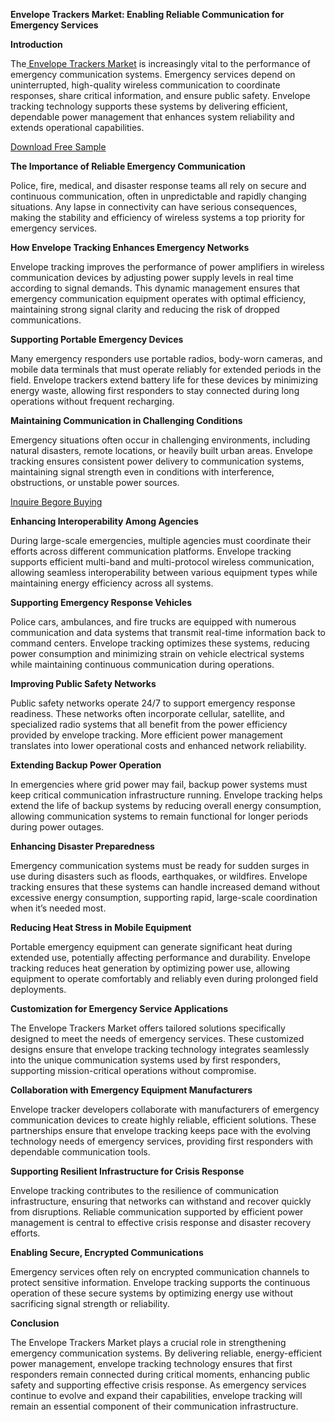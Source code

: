 **Envelope Trackers Market: Enabling Reliable Communication for Emergency Services**

**Introduction**

The[ Envelope Trackers Market](https://www.nextmsc.com/report/envelope-trackers-market-se3239) is increasingly vital to the performance of emergency communication systems. Emergency services depend on uninterrupted, high-quality wireless communication to coordinate responses, share critical information, and ensure public safety. Envelope tracking technology supports these systems by delivering efficient, dependable power management that enhances system reliability and extends operational capabilities.

[Download Free Sample](https://www.nextmsc.com/envelope-trackers-market-se3239/request-sample)

**The Importance of Reliable Emergency Communication**

Police, fire, medical, and disaster response teams all rely on secure and continuous communication, often in unpredictable and rapidly changing situations. Any lapse in connectivity can have serious consequences, making the stability and efficiency of wireless systems a top priority for emergency services.

**How Envelope Tracking Enhances Emergency Networks**

Envelope tracking improves the performance of power amplifiers in wireless communication devices by adjusting power supply levels in real time according to signal demands. This dynamic management ensures that emergency communication equipment operates with optimal efficiency, maintaining strong signal clarity and reducing the risk of dropped communications.

**Supporting Portable Emergency Devices**

Many emergency responders use portable radios, body-worn cameras, and mobile data terminals that must operate reliably for extended periods in the field. Envelope trackers extend battery life for these devices by minimizing energy waste, allowing first responders to stay connected during long operations without frequent recharging.

**Maintaining Communication in Challenging Conditions**

Emergency situations often occur in challenging environments, including natural disasters, remote locations, or heavily built urban areas. Envelope tracking ensures consistent power delivery to communication systems, maintaining signal strength even in conditions with interference, obstructions, or unstable power sources.

[Inquire Begore Buying](https://www.nextmsc.com/envelope-trackers-market-se3239/inquire-before-buying)

**Enhancing Interoperability Among Agencies**

During large-scale emergencies, multiple agencies must coordinate their efforts across different communication platforms. Envelope tracking supports efficient multi-band and multi-protocol wireless communication, allowing seamless interoperability between various equipment types while maintaining energy efficiency across all systems.

**Supporting Emergency Response Vehicles**

Police cars, ambulances, and fire trucks are equipped with numerous communication and data systems that transmit real-time information back to command centers. Envelope tracking optimizes these systems, reducing power consumption and minimizing strain on vehicle electrical systems while maintaining continuous communication during operations.

**Improving Public Safety Networks**

Public safety networks operate 24/7 to support emergency response readiness. These networks often incorporate cellular, satellite, and specialized radio systems that all benefit from the power efficiency provided by envelope tracking. More efficient power management translates into lower operational costs and enhanced network reliability.

**Extending Backup Power Operation**

In emergencies where grid power may fail, backup power systems must keep critical communication infrastructure running. Envelope tracking helps extend the life of backup systems by reducing overall energy consumption, allowing communication systems to remain functional for longer periods during power outages.

**Enhancing Disaster Preparedness**

Emergency communication systems must be ready for sudden surges in use during disasters such as floods, earthquakes, or wildfires. Envelope tracking ensures that these systems can handle increased demand without excessive energy consumption, supporting rapid, large-scale coordination when it’s needed most.

**Reducing Heat Stress in Mobile Equipment**

Portable emergency equipment can generate significant heat during extended use, potentially affecting performance and durability. Envelope tracking reduces heat generation by optimizing power use, allowing equipment to operate comfortably and reliably even during prolonged field deployments.

**Customization for Emergency Service Applications**

The Envelope Trackers Market offers tailored solutions specifically designed to meet the needs of emergency services. These customized designs ensure that envelope tracking technology integrates seamlessly into the unique communication systems used by first responders, supporting mission-critical operations without compromise.

**Collaboration with Emergency Equipment Manufacturers**

Envelope tracker developers collaborate with manufacturers of emergency communication devices to create highly reliable, efficient solutions. These partnerships ensure that envelope tracking keeps pace with the evolving technology needs of emergency services, providing first responders with dependable communication tools.

**Supporting Resilient Infrastructure for Crisis Response**

Envelope tracking contributes to the resilience of communication infrastructure, ensuring that networks can withstand and recover quickly from disruptions. Reliable communication supported by efficient power management is central to effective crisis response and disaster recovery efforts.

**Enabling Secure, Encrypted Communications**

Emergency services often rely on encrypted communication channels to protect sensitive information. Envelope tracking supports the continuous operation of these secure systems by optimizing energy use without sacrificing signal strength or reliability.

**Conclusion**

The Envelope Trackers Market plays a crucial role in strengthening emergency communication systems. By delivering reliable, energy-efficient power management, envelope tracking technology ensures that first responders remain connected during critical moments, enhancing public safety and supporting effective crisis response. As emergency services continue to evolve and expand their capabilities, envelope tracking will remain an essential component of their communication infrastructure. 

